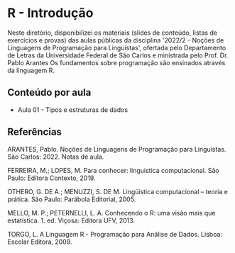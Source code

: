 # R - Introdução

Neste diretório, disponibilizei os materiais (slides de conteúdo, listas de exercícios e provas) das aulas públicas da disciplina '2022/2 - Noções de Linguagens de Programação para Linguistas', ofertada pelo Departamento de Letras da Universidade Federal de São Carlos e ministrada pelo Prof. Dr. Pablo Arantes Os fundamentos sobre programação são ensinados através da linguagem R.

## Conteúdo por aula
- Aula 01 - Tipos e estruturas de dados


## Referências

ARANTES, Pablo. Noções de Linguagens de Programação para Linguistas. São Carlos: 2022. Notas de aula.

FERREIRA, M.; LOPES, M. Para conhecer: linguistica computacional. Sāo Paulo: Editora Contexto, 2019.

OTHERO, G. DE A.; MENUZZI, S. DE M. Lingüística computacional – teoria e prática. São Paulo: Parábola Editorial, 2005.

MELLO, M. P.; PETERNELLI, L. A. Conhecendo o R: uma visão mais que estatística. 1. ed. Viçosa: Editora UFV, 2013.

TORGO, L. A Linguagem R - Programação para Análise de Dados. Lisboa: Escolar Editora, 2009.
